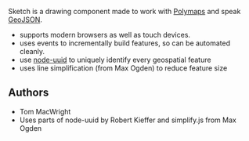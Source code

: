 Sketch is a drawing component made to work with [Polymaps](http://polymaps.org/)
and speak [GeoJSON](http://geojson.org/).

* supports modern browsers as well as touch devices.
* uses events to incrementally build features, so can be automated cleanly.
* use [node-uuid](https://github.com/broofa/node-uuid) to uniquely identify every geospatial feature
* uses line simplification (from Max Ogden) to reduce feature size

## Authors

* Tom MacWright
* Uses parts of node-uuid by Robert Kieffer and simplify.js from Max Ogden
